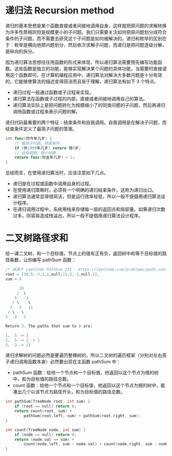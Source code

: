 # 递归法 Recursion method

递归的基本思想是某个函数直接或者间接地调用自身，这样就把原问题的求解转换为许多性质相同但是规模更小的子问题。我们只需要关注如何把原问题划分成符合条件的子问题，而不需要去研究这个子问题是如何被解决的。递归和枚举的区别在于：枚举是横向地把问题划分，然后依次求解子问题，而递归是把问题逐级分解，是纵向的拆分。

因为递归算法思想往往用函数的形式来体现，所以递归算法需要预先编写功能函数。这些函数是独立的功能，能够实现解决某个问题的具体功能，当需要时直接调用这个函数即可。在计算机编程应用中，递归算法对解决大多数问题是十分有效的，它能够使算法的描述变得简洁而且易于理解。递归算法有如下 3 个特点。

- 递归过程一般通过函数或子过程来实现。
- 递归算法在函数或子过程的内部，直接或者间接地调用自己的算法。
- 递归算法实际上是把问题转化为规模缩小了的同类问题的子问题，然后再递归调用函数或过程来表示问题的解。

递归代码最重要的两个特征：结束条件和自我调用。自我调用是在解决子问题，而结束条件定义了最简子问题的答案。

```go
int func(你今年几岁) {
    // 最简子问题，结束条件
    if (你1999年几岁) return 我0岁;
    // 自我调用，缩小规模
    return func(你去年几岁) + 1;
}
```

总结而言，在使用递归算法时，应该注意如下几点。

- 递归是在过程或函数中调用自身的过程。
- 在使用递归策略时，必须有一个明确的递归结束条件，这称为递归出口。
- 递归算法通常显得很简洁，但是运行效率较低，所以一般不提倡用递归算法设计程序。
- 在递归调用过程中，系统用栈来存储每一层的返回点和局部量。如果递归次数过多，则容易造成栈溢出，所以一般不提倡用递归算法设计程序。

# 二叉树路径求和

给一课二叉树，和一个目标值，节点上的值有正有负，返回树中和等于目标值的路径条数，让你编写 pathSum 函数：

```s
/* 来源于 LeetCode PathSum III： https://leetcode.com/problems/path-sum-iii/ */
root = [10,5,-3,3,2,null,11,3,-2,null,1],
sum = 8

      10
     /  \
    5   -3
   / \    \
  3   2   11
 / \   \
3  -2   1

Return 3. The paths that sum to 8 are:

1.  5 -> 3
2.  5 -> 2 -> 1
3. -3 -> 11
```

递归求解树的问题必然是要遍历整棵树的，所以二叉树的遍历框架（分别对左右孩子递归调用函数本身）必然要出现在主函数 pathSum 中：

- pathSum 函数：给他一个节点和一个目标值，他返回以这个节点为根的树中，和为目标值的路径总数。
- count 函数：给他一个节点和一个目标值，他返回以这个节点为根的树中，能凑出几个以该节点为路径开头，和为目标值的路径总数。

```c
int pathSum(TreeNode root, int sum) {
    if (root == null) return 0;
    return count(root, sum) +
        pathSum(root.left, sum) + pathSum(root.right, sum);
}

int count(TreeNode node, int sum) {
    if (node == null) return 0;
    return (node.val == sum) +
        count(node.left, sum - node.val) + count(node.right, sum - node.val);
}
```
